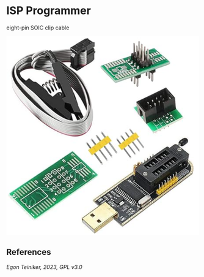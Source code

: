 # ISP Programmer

eight-pin SOIC clip cable

![ISP with eight-pin SOIC clip cable](isp-soic.png)


## References



*Egon Teiniker, 2023, GPL v3.0* 
